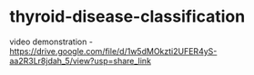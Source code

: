 # thyroid-disease-classification

video demonstration - https://drive.google.com/file/d/1w5dMOkzti2UFER4yS-aa2R3Lr8jdah_5/view?usp=share_link
